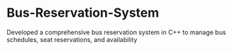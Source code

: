 # Bus-Reservation-System
Developed a comprehensive bus reservation system in C++ to manage bus schedules, seat reservations, and availability
